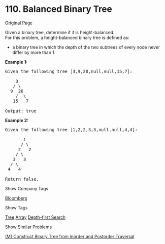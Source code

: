 # 110. Balanced Binary Tree       
[Original Page](https://leetcode.com/problems/balanced-binary-tree/)    

Given a binary tree, determine if it is height-balanced.  
For this problem, a height-balanced binary tree is defined as:  
* a binary tree in which the depth of the two subtrees of every node never differ by more than 1.


**Example 1:**  
<pre>
Given the following tree [3,9,20,null,null,15,7]:

    3
   / \
  9  20
    /  \
   15   7

Output: true
</pre>

**Example 2:**  
<pre>
Given the following tree [1,2,2,3,3,null,null,4,4]: 

       1
      / \
     2   2
    / \
   3   3
  / \
 4   4
    
Return false.
</pre>


<div>

<div id="company_tags" class="btn btn-xs btn-warning">Show Company Tags</div>

<span class="hidebutton">[Bloomberg](/company/bloomberg/)</span></div>

<div>

<div id="tags" class="btn btn-xs btn-warning">Show Tags</div>

<span class="hidebutton">[Tree](/tag/tree/) [Array](/tag/array/) [Depth-first Search](/tag/depth-first-search/)</span></div>

<div>

<div id="similar" class="btn btn-xs btn-warning">Show Similar Problems</div>

<span class="hidebutton">[(M) Construct Binary Tree from Inorder and Postorder Traversal](/problems/construct-binary-tree-from-inorder-and-postorder-traversal/)</span></div>